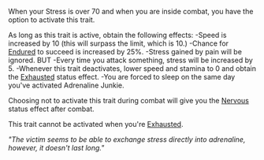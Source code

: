 When your Stress is over 70 and when you are inside combat, you have the option to activate this trait. 

As long as this trait is active, obtain the following effects:
-Speed is increased by 10 (this will surpass the limit, which is 10.)
-Chance for [Endured](https://github.com/TheNarrator-II/II-Database/blob/main/Theories/Status%20Effects/Endure.md) to succeed is increased by 25%.
-Stress gained by pain will be ignored.
BUT
-Every time you attack something, stress will be increased by 5.
-Whenever this trait deactivates, lower speed and stamina to 0 and obtain the [Exhausted](https://github.com/TheNarrator-II/II-Database/blob/main/Theories/Status%20Effects/Exhausted.md) status effect.
-You are forced to sleep on the same day you've activated Adrenaline Junkie.

Choosing not to activate this trait during combat will give you the [Nervous](https://github.com/TheNarrator-II/II-Database/blob/main/Theories/Status%20Effects/Nervous.md) status effect after combat.

This trait cannot be activated when you're [Exhausted](https://github.com/TheNarrator-II/II-Database/blob/main/Theories/Status%20Effects/Exhausted.md).

*"The victim seems to be able to exchange stress directly into adrenaline, however, it doesn't last long."*
